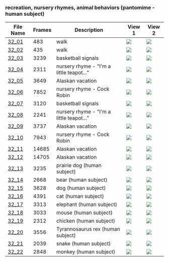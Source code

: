 ### recreation, nursery rhymes, animal behaviors (pantomime - human subject)
|File Name|Frames|Description|View 1|View 2|
|-|-|-|-|-|
|[32_01](https://github.com/Shriinivas/cmubvh/raw/main/Sequence-030-034/32/Data/32_01.zip)|483|walk|<img src="https://github.com/Shriinivas/cmubvhgifs/blob/main/Sequence-030-034/32/32_01_0.gif"/>|<img src="https://github.com/Shriinivas/cmubvhgifs/blob/main/Sequence-030-034/32/32_01_1.gif"/>|
|[32_02](https://github.com/Shriinivas/cmubvh/raw/main/Sequence-030-034/32/Data/32_02.zip)|435|walk|<img src="https://github.com/Shriinivas/cmubvhgifs/blob/main/Sequence-030-034/32/32_02_0.gif"/>|<img src="https://github.com/Shriinivas/cmubvhgifs/blob/main/Sequence-030-034/32/32_02_1.gif"/>|
|[32_03](https://github.com/Shriinivas/cmubvh/raw/main/Sequence-030-034/32/Data/32_03.zip)|3239|basketball signals|<img src="https://github.com/Shriinivas/cmubvhgifs/blob/main/Sequence-030-034/32/32_03_0.gif"/>|<img src="https://github.com/Shriinivas/cmubvhgifs/blob/main/Sequence-030-034/32/32_03_1.gif"/>|
|[32_04](https://github.com/Shriinivas/cmubvh/raw/main/Sequence-030-034/32/Data/32_04.zip)|2311|nursery rhyme - "I'm a little teapot..."|<img src="https://github.com/Shriinivas/cmubvhgifs/blob/main/Sequence-030-034/32/32_04_0.gif"/>|<img src="https://github.com/Shriinivas/cmubvhgifs/blob/main/Sequence-030-034/32/32_04_1.gif"/>|
|[32_05](https://github.com/Shriinivas/cmubvh/raw/main/Sequence-030-034/32/Data/32_05.zip)|3649|Alaskan vacation|<img src="https://github.com/Shriinivas/cmubvhgifs/blob/main/Sequence-030-034/32/32_05_0.gif"/>|<img src="https://github.com/Shriinivas/cmubvhgifs/blob/main/Sequence-030-034/32/32_05_1.gif"/>|
|[32_06](https://github.com/Shriinivas/cmubvh/raw/main/Sequence-030-034/32/Data/32_06.zip)|7852|nursery rhyme - Cock Robin|<img src="https://github.com/Shriinivas/cmubvhgifs/blob/main/Sequence-030-034/32/32_06_0.gif"/>|<img src="https://github.com/Shriinivas/cmubvhgifs/blob/main/Sequence-030-034/32/32_06_1.gif"/>|
|[32_07](https://github.com/Shriinivas/cmubvh/raw/main/Sequence-030-034/32/Data/32_07.zip)|3120|basketball signals|<img src="https://github.com/Shriinivas/cmubvhgifs/blob/main/Sequence-030-034/32/32_07_0.gif"/>|<img src="https://github.com/Shriinivas/cmubvhgifs/blob/main/Sequence-030-034/32/32_07_1.gif"/>|
|[32_08](https://github.com/Shriinivas/cmubvh/raw/main/Sequence-030-034/32/Data/32_08.zip)|2241|nursery rhyme - "I'm a little teapot..."|<img src="https://github.com/Shriinivas/cmubvhgifs/blob/main/Sequence-030-034/32/32_08_0.gif"/>|<img src="https://github.com/Shriinivas/cmubvhgifs/blob/main/Sequence-030-034/32/32_08_1.gif"/>|
|[32_09](https://github.com/Shriinivas/cmubvh/raw/main/Sequence-030-034/32/Data/32_09.zip)|3737|Alaskan vacation|<img src="https://github.com/Shriinivas/cmubvhgifs/blob/main/Sequence-030-034/32/32_09_0.gif"/>|<img src="https://github.com/Shriinivas/cmubvhgifs/blob/main/Sequence-030-034/32/32_09_1.gif"/>|
|[32_10](https://github.com/Shriinivas/cmubvh/raw/main/Sequence-030-034/32/Data/32_10.zip)|7943|nursery rhyme - Cock Robin|<img src="https://github.com/Shriinivas/cmubvhgifs/blob/main/Sequence-030-034/32/32_10_0.gif"/>|<img src="https://github.com/Shriinivas/cmubvhgifs/blob/main/Sequence-030-034/32/32_10_1.gif"/>|
|[32_11](https://github.com/Shriinivas/cmubvh/raw/main/Sequence-030-034/32/Data/32_11.zip)|14685|Alaskan vacation|<img src="https://github.com/Shriinivas/cmubvhgifs/blob/main/Sequence-030-034/32/32_11_0.gif"/>|<img src="https://github.com/Shriinivas/cmubvhgifs/blob/main/Sequence-030-034/32/32_11_1.gif"/>|
|[32_12](https://github.com/Shriinivas/cmubvh/raw/main/Sequence-030-034/32/Data/32_12.zip)|14705|Alaskan vacation|<img src="https://github.com/Shriinivas/cmubvhgifs/blob/main/Sequence-030-034/32/32_12_0.gif"/>|<img src="https://github.com/Shriinivas/cmubvhgifs/blob/main/Sequence-030-034/32/32_12_1.gif"/>|
|[32_13](https://github.com/Shriinivas/cmubvh/raw/main/Sequence-030-034/32/Data/32_13.zip)|3235|prairie dog (human subject)|<img src="https://github.com/Shriinivas/cmubvhgifs/blob/main/Sequence-030-034/32/32_13_0.gif"/>|<img src="https://github.com/Shriinivas/cmubvhgifs/blob/main/Sequence-030-034/32/32_13_1.gif"/>|
|[32_14](https://github.com/Shriinivas/cmubvh/raw/main/Sequence-030-034/32/Data/32_14.zip)|2668|bear (human subject)|<img src="https://github.com/Shriinivas/cmubvhgifs/blob/main/Sequence-030-034/32/32_14_0.gif"/>|<img src="https://github.com/Shriinivas/cmubvhgifs/blob/main/Sequence-030-034/32/32_14_1.gif"/>|
|[32_15](https://github.com/Shriinivas/cmubvh/raw/main/Sequence-030-034/32/Data/32_15.zip)|3628|dog (human subject)|<img src="https://github.com/Shriinivas/cmubvhgifs/blob/main/Sequence-030-034/32/32_15_0.gif"/>|<img src="https://github.com/Shriinivas/cmubvhgifs/blob/main/Sequence-030-034/32/32_15_1.gif"/>|
|[32_16](https://github.com/Shriinivas/cmubvh/raw/main/Sequence-030-034/32/Data/32_16.zip)|4391|cat (human subject)|<img src="https://github.com/Shriinivas/cmubvhgifs/blob/main/Sequence-030-034/32/32_16_0.gif"/>|<img src="https://github.com/Shriinivas/cmubvhgifs/blob/main/Sequence-030-034/32/32_16_1.gif"/>|
|[32_17](https://github.com/Shriinivas/cmubvh/raw/main/Sequence-030-034/32/Data/32_17.zip)|3313|elephant (human subject)|<img src="https://github.com/Shriinivas/cmubvhgifs/blob/main/Sequence-030-034/32/32_17_0.gif"/>|<img src="https://github.com/Shriinivas/cmubvhgifs/blob/main/Sequence-030-034/32/32_17_1.gif"/>|
|[32_18](https://github.com/Shriinivas/cmubvh/raw/main/Sequence-030-034/32/Data/32_18.zip)|3033|mouse (human subject)|<img src="https://github.com/Shriinivas/cmubvhgifs/blob/main/Sequence-030-034/32/32_18_0.gif"/>|<img src="https://github.com/Shriinivas/cmubvhgifs/blob/main/Sequence-030-034/32/32_18_1.gif"/>|
|[32_19](https://github.com/Shriinivas/cmubvh/raw/main/Sequence-030-034/32/Data/32_19.zip)|2312|chicken (human subject)|<img src="https://github.com/Shriinivas/cmubvhgifs/blob/main/Sequence-030-034/32/32_19_0.gif"/>|<img src="https://github.com/Shriinivas/cmubvhgifs/blob/main/Sequence-030-034/32/32_19_1.gif"/>|
|[32_20](https://github.com/Shriinivas/cmubvh/raw/main/Sequence-030-034/32/Data/32_20.zip)|3556|Tyrannosaurus rex (human subject)|<img src="https://github.com/Shriinivas/cmubvhgifs/blob/main/Sequence-030-034/32/32_20_0.gif"/>|<img src="https://github.com/Shriinivas/cmubvhgifs/blob/main/Sequence-030-034/32/32_20_1.gif"/>|
|[32_21](https://github.com/Shriinivas/cmubvh/raw/main/Sequence-030-034/32/Data/32_21.zip)|2039|snake (human subject)|<img src="https://github.com/Shriinivas/cmubvhgifs/blob/main/Sequence-030-034/32/32_21_0.gif"/>|<img src="https://github.com/Shriinivas/cmubvhgifs/blob/main/Sequence-030-034/32/32_21_1.gif"/>|
|[32_22](https://github.com/Shriinivas/cmubvh/raw/main/Sequence-030-034/32/Data/32_22.zip)|2848|monkey (human subject)|<img src="https://github.com/Shriinivas/cmubvhgifs/blob/main/Sequence-030-034/32/32_22_0.gif"/>|<img src="https://github.com/Shriinivas/cmubvhgifs/blob/main/Sequence-030-034/32/32_22_1.gif"/>|
